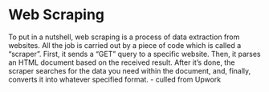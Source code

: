 # Web Scraping

To put in a nutshell, web scraping is a process of data extraction from websites. All the job is carried out by a piece of code which is called a “scraper”. First, it sends a “GET” query to a specific website. Then, it parses an HTML document based on the received result. After it’s done, the scraper searches for the data you need within the document, and, finally, converts it into whatever specified format. - culled from Upwork

